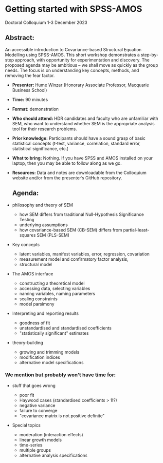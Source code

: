# Getting started with SPSS-AMOS

Doctoral Colloquium 1-3 December 2023

## Abstract:

An accessible introduction to Covariance-based Structural Equation Modelling using SPSS-AMOS. This short workshop demonstrates a step-by-step approach, with opportunity for experimentation and discovery. The proposed agenda may be ambitious – we shall move as quickly as the group needs. The focus is on understanding key concepts, methods, and removing the fear factor.

- __Presenter:__ Hume Winzar (Honorary Associate Professor, Macquarie Business School)

- __Time:__ 90 minutes

- __Format:__ demonstration

- __Who should attend:__ HDR candidates and faculty who are unfamiliar with SEM, who want to understand whether SEM is the appropriate analysis tool for their research problems.

- __Prior knowledge:__ Participants should have a sound grasp of basic statistical concepts (t-test, variance, correlation, standard error, statistical significance, etc.)

- __What to bring:__ Nothing. If you have SPSS and AMOS installed on your laptop, then you may be able to follow along as we go.

- __Resources:__ Data and notes are downloadable from the Colloquium website and/or from the presenter’s GitHub repository.
  
  ## Agenda:

- philosophy and theory of SEM
  
  - how SEM differs from traditional Null-Hypothesis Significance Testing
  - underlying assumptions
  - how covariance-based SEM (CB-SEM) differs from partial-least-squares SEM (PLS-SEM)

- Key concepts
  
  - latent variables, manifest variables, error, regression, covariation
  - measurement model and confirmatory factor analysis, 
  - structural model

- The AMOS interface
  
  - constructing a theoretical model
  - accessing data, selecting variables
  - naming variables, naming parameters
  - scaling constraints
  - model parsimony

- Interpreting and reporting results
  
  - goodness of fit
  - unstandardised and standardised coefficients
  - "statistically significant" estimates

- theory-building
  
  - growing and trimming models
  - modification indices
  - alternative model specifications
  
 ### We mention but probably won't have time for:

- stuff that goes wrong
  
  - poor fit
  - Haywood cases (standardised coefficients > 1!?)
  - negative variance
  - failure to converge
  - "covariance matrix is not positive definite"

- Special topics
  
  - moderation (interaction effects)
  - linear growth models
  - time-series
  - multiple groups
  - alternative analysis specifications

